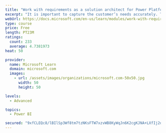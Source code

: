 ```yaml
---
title: "Work with requirements as a solution architect for Power Platform and Dynamics 365"
excerpt: "It is important to capture the customer’s needs accurately. This module explains how to capture requirements and identify functional and non-functional items."
webUrl: https://docs.microsoft.com/en-us/learn/modules/work-with-requirements/
type: course
price: Free
length: PT23M
ratings:
  count: 233
  average: 4.7381973
heat: 50

provider:
  name: Microsoft Learn
  domain: microsoft.com
  images:
    - url: /assets/images/organizations/microsoft.com-50x50.jpg
      width: 50
      height: 50

levels:
  - Advanced

topics:
  - Power BI

secured: "9xfCLEQc8/lBIlSp3Wf8tm7tzNKsFTW7xzvWB8KyWqJn6K2cgKJNA+LXfIj2dBNGlUHXCilgpexJtdYvxGRZADLI0tdfGYKuee+/AYKH0nvwXvtOVkpmWXxokzee9oVyOdXaXgSulhQ8a+MslBH3FSXWsPKDM3mnjRwPF5uEZtKyt4J5iZTUJL3ShxmforLq0zxAXYjEGYU2ZftX5Vmovy8AqzCy+m+LGzo2xe+z1HDbsvniSZ617cjtXYyfPokRtpQh3P6N8+drIxsXJba8Q4mHlSU+vjzlIBaV2iymSQCZDqg+R11KVOauWnTddfPaaOYJBX5wD1Z3na9AjcJ+2vKW8q2sIqfVjnqCV5KGHIDUR7nNwJDrAh9cJ9Ttql2Nnza7VV0mjJSS37aRr00H4Q==;3LO62/NhlV+CMh2fvA/ygQ=="
---
```


